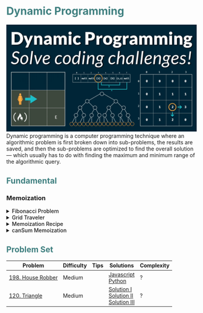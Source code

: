 # <span style="color:#408080;"> Dynamic Programming </span>

![alt](../../asset/dynamicprogramming.png)
Dynamic programming is a computer programming technique where an algorithmic problem is first broken down into sub-problems, the results are saved, and then the sub-problems are optimized to find the overall solution — which usually has to do with finding the maximum and minimum range of the algorithmic query.

## <span style="color:#408080;"> Fundamental </span>

### Memoization

<details>
<summary style="font-weight:500;">Fibonacci Problem</summary>

Write a function ``fib(n)`` that takes in a number as an argument. The function should return n-th number of the Fibonacci sequence.

The 1st and 2nd number of the sequence is 1.
To generate the next number of the sequence, we sum previous two elements.
<p style="text-align: center;">fib(n) =  1, 1, 2, 3, 5, 8, 13, 21, 34, 54, ...</p>

Recursive Algorithm

```Javascript
const fib = (n) => {
    if (n <= 2) return 1;
    return fib(n-1) + fib(n-2);
}
// Time complexity: O(2^n)
// Space Complexity: O(n)
```

Dynamic Programming

```Javascript
const fib = (n) => {
    if (n <= 2) return 1;
    let f = new Array(n);
    f[0] = 1;
    f[1] = 1;
    for (let i = 2; i < n; i++){
        f[i] = f[i-1] + f[i-2];
    }
    return f[n-1];
}
// Time complexity: O(n)
// Space Complexity: O(n)
```

</details>

<details>
<summary style="font-weight:500;">Grid Traveler</summary>

Say that you are a traveler on a 2D grid. You begin in the top-left corner and your goal is to travel to the bottom-right corner. You may only move down or right.

Example:
<div style="display:flex; gap:2%;flex-wrap:wrap;">
<table>
<tr>
<th> Explain </th>
<th> gridTraveler(1,1) = 1 </th>
</tr>
<tr>
<td>

1. "do nothing"

</td>
<td>

| S/E |
|-----|

</td>
</tr>
</table>

<table>
<tr>
<th> Explain </th>
<th> gridTraveler(0,1) = 0 </th>
</tr>
<tr>
<td>

1. "invalid"

</td>
<td>

</td>
</tr>
</table>

<table>
<tr>
<th> Explain </th>
<th> gridTraveler(2,3) = 3 </th>
</tr>
<tr>
<td>

1. right - down - right

    ```text
    (2,2) -> (1,2) -> (1,1)
    ```

2. right - right - down

    ```text
    (2,2) -> (2,1) -> (1,1)
    ```

3. down - right - right

    ```text
    (1,3) -> (1,2) -> (1,1)
    ```

</td>
<td>

|  S  |     |     |
|-----|-----|-----|
|     |     |  E  |

</td>
</tr>
</table>
</div>

```Javascript
const gridTraveler = (m,n,memo={}) => {
    let key = m + ',' + n;
    if(key in memo) return memo[key]; // break branch if value of (m,n) is calculated in other branch
    if (m == 0 || n == 0) return 0; // check valid
    if (m == 1 && n == 1) return 1; // go to target
    memo[key] = gridTraveler(m-1, n,memo) + gridTraveler(m, n-1,memo);
    return memo[key] // move down or right
}
console.log(gridTraveler(7,8)) // Output = 1716
// memoized : O(m*n) time, O(m+n) space
```

</details>

<details>
<summary style="font-weight:500;">Memoization Recipe</summary>

1. Make it work
    - visualize the problem as a tree
    - implement the tree using recursion
    - test it
2. Make it efficient
    - add a memo object
    - add a base case to return memo value
    - store return value into memo

</details>

<details>
<summary style="font-weight:500;">canSum Memoization </summary>

Write a function ```canSum(targetSum, numbers)``` that takes in a targetSum and an array of numbers as argument.

The function should return a boolean indicating whether or not it is possible to generate the targetSum using numbers (two elements in every pair is different) from the array.

Constraint: all input numbers are nonnegative.

```Javascript
const canSum = (targetSum, numbers, begin, memo={}) => {
    if (targetSum in memo) return memo[targetSum];
    if (targetSum === 0) return true;
    if (targetSum < 0) return false;
    for (let index = begin; index < numbers.length; index++){
        if (canSum(targetSum - numbers[index], numbers,index+1,memo) === true){
            memo[targetSum] = true;
            return true;
        }
    }
    memo[targetSum] = false;
    return false;
}
console.log(canSum(6, [2,5,3,4], 0)); // true
// m : value of target sum, n: length of array
// Complexity: O(m*n) time, O(m) space
```

</details>

## <span style="color:#408080;"> Problem Set </span>

| Problem | Difficulty | Tips | Solutions | Complexity |
|---------|------------|---------|------------|--------------|
| [198. House Robber](https://leetcode.com/problems/house-robber/) | Medium |  | [Javascript](../../solution/198_House_Robber.js) </br> [Python](../../solution/198_House_Robber.py) | ? |
| [120. Triangle](https://leetcode.com/problems/triangle/) | Medium | | [Solution I](../../solution/120_Triangle.py) </br> [Solution II](../../solution/120_Triangle.cpp) </br> [Solution III](../../solution/120_Triangle.js)| ? |
